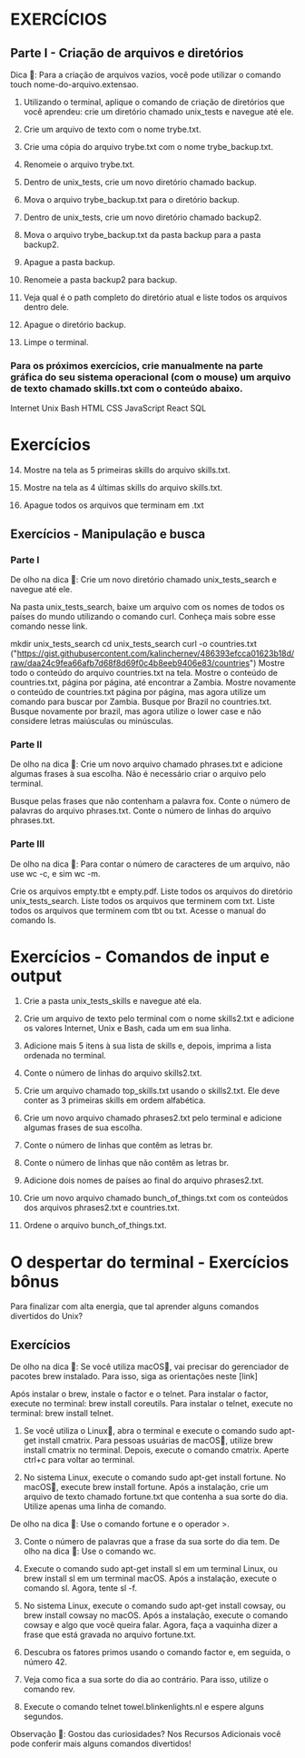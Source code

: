 # EXERCÍCIOS

## Parte I - Criação de arquivos e diretórios

Dica 👀: Para a criação de arquivos vazios, você pode utilizar o comando touch nome-do-arquivo.extensao.


1. Utilizando o terminal, aplique o comando de criação de diretórios que você aprendeu: crie um diretório chamado unix_tests e navegue até ele.

2. Crie um arquivo de texto com o nome trybe.txt.

3. Crie uma cópia do arquivo trybe.txt com o nome trybe_backup.txt.

4. Renomeie o arquivo trybe.txt.

5. Dentro de unix_tests, crie um novo diretório chamado backup.

6.  Mova o arquivo trybe_backup.txt para o diretório backup.

7. Dentro de unix_tests, crie um novo diretório chamado backup2.

8. Mova o arquivo trybe_backup.txt da pasta backup para a pasta backup2.

9. Apague a pasta backup.

10. Renomeie a pasta backup2 para backup.

11. Veja qual é o path completo do diretório atual e liste todos os arquivos dentro dele.

12. Apague o diretório backup.

13. Limpe o terminal.

### Para os próximos exercícios, crie manualmente na parte gráfica do seu sistema operacional (com o mouse) um arquivo de texto chamado skills.txt com o conteúdo abaixo.

Internet
Unix
Bash
HTML
CSS
JavaScript
React
SQL

# Exercícios

14. Mostre na tela as 5 primeiras skills do arquivo skills.txt.

15. Mostre na tela as 4 últimas skills do arquivo skills.txt.

16. Apague todos os arquivos que terminam em .txt


##  Exercícios - Manipulação e busca

### Parte I

De olho na dica 👀: Crie um novo diretório chamado unix_tests_search e navegue até ele.

Na pasta unix_tests_search, baixe um arquivo com os nomes de todos os países do mundo utilizando o comando curl. Conheça mais sobre esse comando nesse link.

mkdir unix_tests_search
cd unix_tests_search
curl -o countries.txt ("https://gist.githubusercontent.com/kalinchernev/486393efcca01623b18d/raw/daa24c9fea66afb7d68f8d69f0c4b8eeb9406e83/countries")
Mostre todo o conteúdo do arquivo countries.txt na tela.
Mostre o conteúdo de countries.txt, página por página, até encontrar a Zambia.
Mostre novamente o conteúdo de countries.txt página por página, mas agora utilize um comando para buscar por Zambia.
Busque por Brazil no countries.txt.
Busque novamente por brazil, mas agora utilize o lower case e não considere letras maiúsculas ou minúsculas.

### Parte II

De olho na dica 👀: Crie um novo arquivo chamado phrases.txt e adicione algumas frases à sua escolha. Não é necessário criar o arquivo pelo terminal.

Busque pelas frases que não contenham a palavra fox.
Conte o número de palavras do arquivo phrases.txt.
Conte o número de linhas do arquivo phrases.txt.

### Parte III

De olho na dica 👀: Para contar o número de caracteres de um arquivo, não use wc -c, e sim wc -m.

Crie os arquivos empty.tbt e empty.pdf.
Liste todos os arquivos do diretório unix_tests_search.
Liste todos os arquivos que terminem com txt.
Liste todos os arquivos que terminem com tbt ou txt.
Acesse o manual do comando ls.

# Exercícios - Comandos de input e output

1. Crie a pasta unix_tests_skills e navegue até ela.

2. Crie um arquivo de texto pelo terminal com o nome skills2.txt e adicione os valores Internet, Unix e Bash, cada um em sua linha.

3. Adicione mais 5 itens à sua lista de skills e, depois, imprima a lista ordenada no terminal.

4. Conte o número de linhas do arquivo skills2.txt.

5. Crie um arquivo chamado top_skills.txt usando o skills2.txt. Ele deve conter as 3 primeiras skills em ordem alfabética.

6. Crie um novo arquivo chamado phrases2.txt pelo terminal e adicione algumas frases de sua escolha.

7. Conte o número de linhas que contêm as letras br.

8. Conte o número de linhas que não contêm as letras br.

9. Adicione dois nomes de países ao final do arquivo phrases2.txt.

10. Crie um novo arquivo chamado bunch_of_things.txt com os conteúdos dos arquivos phrases2.txt e countries.txt.

11. Ordene o arquivo bunch_of_things.txt.


# O despertar do terminal - Exercícios bônus

Para finalizar com alta energia, que tal aprender alguns comandos divertidos do Unix?

## Exercícios

De olho na dica 👀: Se você utiliza macOS🍎, vai precisar do gerenciador de pacotes brew instalado. Para isso, siga as orientações neste [link]

Após instalar o brew, instale o factor e o telnet.
Para instalar o factor, execute no terminal: brew install coreutils.
Para instalar o telnet, execute no terminal: brew install telnet.


1. Se você utiliza o Linux🐧, abra o terminal e execute o comando sudo apt-get install cmatrix. Para pessoas usuárias de macOS🍎, utilize brew install cmatrix no terminal. Depois, execute o comando cmatrix. Aperte ctrl+c para voltar ao terminal.

2. No sistema Linux, execute o comando sudo apt-get install fortune. No macOS🍎, execute brew install fortune. Após a instalação, crie um arquivo de texto chamado fortune.txt que contenha a sua sorte do dia. Utilize apenas uma linha de comando.

De olho na dica 👀: Use o comando fortune e o operador >.

3. Conte o número de palavras que a frase da sua sorte do dia tem.
De olho na dica 👀: Use o comando wc.

4. Execute o comando sudo apt-get install sl em um terminal Linux, ou brew install sl em um terminal macOS. Após a instalação, execute o comando sl. Agora, tente sl -f.

5. No sistema Linux, execute o comando sudo apt-get install cowsay, ou brew install cowsay no macOS. Após a instalação, execute o comando cowsay e algo que você queira falar. Agora, faça a vaquinha dizer a frase que está gravada no arquivo fortune.txt.

6. Descubra os fatores primos usando o comando factor e, em seguida, o número 42.

7. Veja como fica a sua sorte do dia ao contrário. Para isso, utilize o comando rev.

8. Execute o comando telnet towel.blinkenlights.nl e espere alguns segundos.

Observação 🔎: Gostou das curiosidades? Nos Recursos Adicionais você pode conferir mais alguns comandos divertidos!





